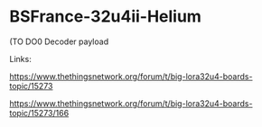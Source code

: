 # BSFrance-32u4ii-Helium

(TO DO0 
Decoder payload 



Links:

https://www.thethingsnetwork.org/forum/t/big-lora32u4-boards-topic/15273

https://www.thethingsnetwork.org/forum/t/big-lora32u4-boards-topic/15273/166
